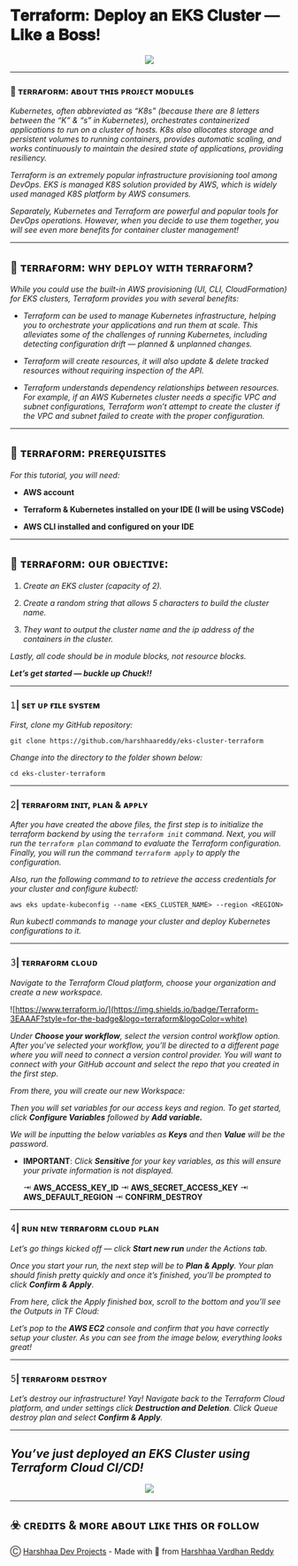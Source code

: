 # 𝐓𝐞𝐫𝐫𝐚𝐟𝐨𝐫𝐦:  𝐃𝐞𝐩𝐥𝐨𝐲 𝐚𝐧 𝐄𝐊𝐒 𝐂𝐥𝐮𝐬𝐭𝐞𝐫 — 𝐋𝐢𝐤𝐞 𝐚 𝐁𝐨𝐬𝐬!

<p align="center">
  <img src="https://imgur.com/7iDEQQH.png" />
</p>

------
###  :loudspeaker: ᴛᴇʀʀᴀғᴏʀᴍ: ᴀʙᴏᴜᴛ ᴛʜɪs ᴘʀᴏᴊᴇᴄᴛ ᴍᴏᴅᴜʟᴇs 

*Kubernetes, often abbreviated as “K8s” (because there are 8 letters between the “K” & “s” in Kubernetes), orchestrates containerized applications to run on a cluster of hosts. K8s also allocates storage and persistent volumes to running containers, provides automatic scaling, and works continuously to maintain the desired state of applications, providing resiliency.*

*Terraform is an extremely popular infrastructure provisioning tool among DevOps. EKS is managed K8S solution provided by AWS, which is widely used managed K8S platform by AWS consumers.*

*Separately, Kubernetes and Terraform are powerful and popular tools for DevOps operations. However, when you decide to use them together, you will see even more benefits for container cluster management!*

-----
## :loudspeaker: ᴛᴇʀʀᴀғᴏʀᴍ: ᴡʜʏ ᴅᴇᴘʟᴏʏ ᴡɪᴛʜ ᴛᴇʀʀᴀғᴏʀᴍ?

*While you could use the built-in AWS provisioning (UI, CLI, CloudFormation) for EKS clusters, Terraform provides you with several benefits:*

* *Terraform can be used to manage Kubernetes infrastructure, helping you to orchestrate your applications and run them at scale. This alleviates some of the challenges of running Kubernetes, including detecting configuration drift — planned & unplanned changes.*

* *Terraform will create resources, it will also update & delete tracked resources without requiring inspection of the API.*

* *Terraform understands dependency relationships between resources. For example, if an AWS Kubernetes cluster needs a specific VPC and subnet configurations, Terraform won’t attempt to create the cluster if the VPC and subnet failed to create with the proper configuration.*

------
## :loudspeaker: ᴛᴇʀʀᴀғᴏʀᴍ: ᴘʀᴇʀᴇǫᴜɪsɪᴛᴇs

*For this tutorial, you will need:*

* **AWS account**

* **Terraform & Kubernetes installed on your IDE (I will be using VSCode)**

* **AWS CLI installed and configured on your IDE**

------
## :loudspeaker: ᴛᴇʀʀᴀғᴏʀᴍ: ᴏᴜʀ ᴏʙᴊᴇᴄᴛɪᴠᴇ:

1. *Create an EKS cluster (capacity of 2).*

2. *Create a random string that allows 5 characters to build the cluster name.*

3. *They want to output the cluster name and the ip address of the containers in the cluster.*

*Lastly, all code should be in module blocks, not resource blocks.*

***Let’s get started — buckle up Chuck!!***

------

### 𝟷| sᴇᴛ ᴜᴘ ғɪʟᴇ sʏsᴛᴇᴍ

*First, clone my GitHub repository:*

```
git clone https://github.com/harshhaareddy/eks-cluster-terraform
```

*Change into the directory to the folder shown below:*
```
cd eks-cluster-terraform
```

------
### 𝟸| ᴛᴇʀʀᴀғᴏʀᴍ ɪɴɪᴛ, ᴘʟᴀɴ & ᴀᴘᴘʟʏ

*After you have created the above files, the first step is to initialize the terraform backend by using the `terraform init` command. Next, you will run the `terraform plan` command to evaluate the Terraform configuration. Finally, you will run the command `terraform apply` to apply the configuration.*

*Also, run the following command to to retrieve the access credentials for your cluster and configure kubectl:*
```
aws eks update-kubeconfig --name <EKS_CLUSTER_NAME> --region <REGION>
```

*Run kubectl commands to manage your cluster and deploy Kubernetes configurations to it.*

------
### 𝟹| ᴛᴇʀʀᴀғᴏʀᴍ ᴄʟᴏᴜᴅ

*Navigate to the Terraform Cloud platform, choose your organization and create a new workspace.*

![https://www.terraform.io/](https://img.shields.io/badge/Terraform-3EAAAF?style=for-the-badge&logo=terraform&logoColor=white)

*Under ***Choose your workflow***, select the version control workflow option. After you’ve selected your workflow, you’ll be directed to a different page where you will need to connect a version control provider. You will want to connect with your GitHub account and select the repo that you created in the first step.*

*From there, you will create our new Workspace:*

*Then you will set variables for our access keys and region. To get started, click ***Configure Variables*** followed by* ***Add variable.***

*We will be inputting the below variables as ***Keys*** and then ***Value*** will be the password.*

* **IMPORTANT**: *Click ***Sensitive*** for your key variables, as this will ensure your private information is not displayed.*

   ⇥  **AWS_ACCESS_KEY_ID**
   ⇥ **AWS_SECRET_ACCESS_KEY**
   ⇥  **AWS_DEFAULT_REGION**
   ⇥ **CONFIRM_DESTROY**

------
   ### 𝟺| ʀᴜɴ ɴᴇᴡ ᴛᴇʀʀᴀғᴏʀᴍ ᴄʟᴏᴜᴅ ᴘʟᴀɴ

   *Let’s go things kicked off — click* ***Start new run*** *under the Actions tab.*

   *Once you start your run, the next step will be to ***Plan & Apply***. Your plan should finish pretty quickly and once it’s finished, you’ll be prompted to click ***Confirm & Apply****.

   *From here, click the Apply finished box, scroll to the bottom and you’ll see the Outputs in TF Cloud:*

   *Let’s pop to the ***AWS EC2*** console and confirm that you have correctly setup your cluster. As you can see from the image below, everything looks great!*

------
   ### 𝟻| ᴛᴇʀʀᴀғᴏʀᴍ ᴅᴇsᴛʀᴏʏ

   *Let’s destroy our infrastructure! Yay! Navigate back to the Terraform Cloud platform, and under settings click ***Destruction and Deletion***. Click Queue destroy plan and select ***Confirm & Apply***.*

------
   ## ***You’ve just deployed an EKS Cluster using Terraform Cloud CI/CD!***

<p align="center">
  <img src="https://imgur.com/7iMQJlY.gif" />
</p>

------
## :biohazard: ᴄʀᴇᴅɪᴛs & ᴍᴏʀᴇ ᴀʙᴏᴜᴛ ʟɪᴋᴇ ᴛʜɪs ᴏʀ ғᴏʟʟᴏᴡ

Ⓒ [Harshhaa Dev Projects](https://github.com/Harshhaa-Dev-Projects.git) - Made with :yellow_heart: from [Harshhaa Vardhan Reddy](https://github.com/NotHarshhaa.git)
